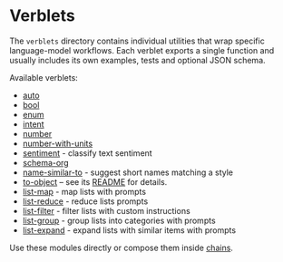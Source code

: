 # Verblets

The `verblets` directory contains individual utilities that wrap specific language-model workflows. Each verblet exports a single function and usually includes its own examples, tests and optional JSON schema.

Available verblets:

- [auto](./auto)
- [bool](./bool)
- [enum](./enum)
- [intent](./intent)
- [number](./number)
- [number-with-units](./number-with-units)
- [sentiment](./sentiment) - classify text sentiment
- [schema-org](./schema-org)
- [name-similar-to](./name-similar-to) - suggest short names matching a style
- [to-object](./to-object) – see its [README](./to-object/README.md) for details.
- [list-map](./list-map) - map lists with prompts
- [list-reduce](./list-reduce) - reduce lists prompts
- [list-filter](./list-filter) - filter lists with custom instructions
- [list-group](./list-group) - group lists into categories with prompts
- [list-expand](./list-expand) - expand lists with similar items with prompts

Use these modules directly or compose them inside [chains](../chains/README.md).
